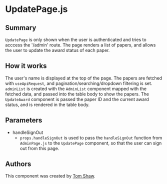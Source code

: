 # UpdatePage.js

## Summary

`UpdatePage` is only shown when the user is authenticated and tries to acccess the '/admin' route. The page renders a list of papers, and allows the user to update the award status of each paper.

## How it works

The user's name is displayed at the top of the page. The papers are fetched with `useApiRequest`, and pagination/searching/dropdown filtering is set. `adminList` is created with the `AdminList` component mapped with the fetched data, and passed into the table body to show the papers. The `UpdateAward` component is passed the paper ID and the current award status, and is rendered in the table body.

## Parameters

- handleSignOut
  - `props.handleSignOut` is used to pass the `handleSignOut` function from `AdminPage.js` to the `UpdatePage` component, so that the user can sign out from this page.

## Authors

This component was created by [Tom Shaw](https://github.com/tomshaw650).
